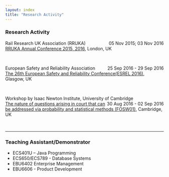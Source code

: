 ```yaml
---
layout: index
title: "Research Activity"
---
```

<h3>Research Activity</h3>

<p style="text-align:left;">
Rail Research UK Association (RRUKA)<span style="float:right;">05 Nov 2015; 03 Nov 2016</span>
<br><a href="https://www.rruka.org.uk/">RRUKA Annual Conference 2015, 2016</a>, London, UK
</p> 
<br>



<p style="text-align:left;">
European Safety and Reliability Association<span style="float:right;">25 Sep 2016 - 29 Sep 2016</span>
<br><a href="esrel2016.org">The 26th European Safety and Reliability Conference(ESREL 2016)</a>, Glasgow, UK
</p> 
<br>


<p style="text-align:left;">
Workshop by Isaac Newton Institute, University of Cambridge<span style="float:right;">30 Aug 2016 - 02 Sep 2016</span>
<br><a href="https://www.newton.ac.uk/event/fosw01">The nature of questions arising in court that can be addressed via probability and statistical methods (FOSW01)</a>, Cambridge, UK
</p> 
<br>







<hr>
<h3>Teaching Assistant/Demonstrator</h3>
<ul>
<li>	
ECS401U – Java Programming</li>
<li>ECS650/ECS789 - Database Systems</li>
<li>EBU6402 Enterprise Management</li>
<li>EBU6606 - Product Development</li>
</ul>

